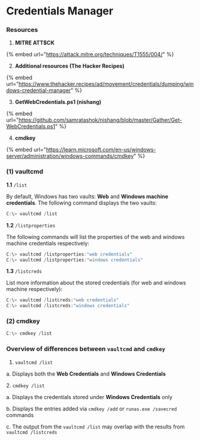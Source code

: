 # Credentials Manager

### Resources

1. **MITRE ATT$CK**

{% embed url="https://attack.mitre.org/techniques/T1555/004/" %}

2. **Additional resources (The Hacker Recipes)**

{% embed url="https://www.thehacker.recipes/ad/movement/credentials/dumping/windows-credential-manager" %}

3. **GetWebCredentials.ps1 (nishang)**

{% embed url="https://github.com/samratashok/nishang/blob/master/Gather/Get-WebCredentials.ps1" %}

4. **cmdkey**

{% embed url="https://learn.microsoft.com/en-us/windows-server/administration/windows-commands/cmdkey" %}



### (1) vaultcmd

**1.1** `/list`

By default, Windows has two vaults: **Web** and **Windows machine credentials**. The following command displays the two vaults:

```powershell
C:\> vaultcmd /list
```

**1.2** `/listproperties`

The following commands will list the properties of the web and windows machine credentials respectively:&#x20;

```powershell
C:\> vaultcmd /listproperties:"web credentials"
C:\> vaultcmd /listproperties:"windows credentials"
```

**1.3** `/listcreds`

List more information about the stored credentials (for web and windows machine respectively):

```powershell
C:\> vaultcmd /listcreds:"web credentials"
C:\> vaultcmd /listcreds:"windows credentials"
```

### (2) cmdkey

```powershell
C:\> cmdkey /list
```

### Overview of differences between `vaultcmd` and `cmdkey`

1. `vaultcmd /list`&#x20;

a. Displays both the **Web Credentials** and **Windows Credentials**

&#x20;2\. `cmdkey /list`&#x20;

a. Displays the credentials stored under **Windows Credentials** only

b. Displays the entries added via `cmdkey /add` or `runas.exe /savecred` commands

c. The output from the `vaultcmd /list` may overlap with the results from `vaultcmd /listcreds`











